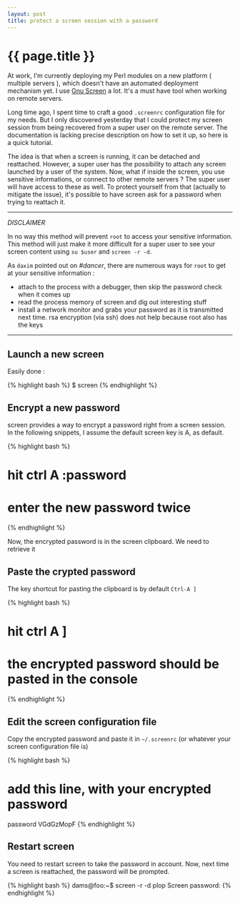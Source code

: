 ```yaml
---
layout: post
title: protect a screen session with a password
---
```


# {{ page.title }}

At work, I'm currently deploying my Perl modules on a new platform ( multiple
servers ), which doesn't have an automated deployment mechanism yet. I use [Gnu
Screen](http://www.gnu.org/software/screen/) a lot. It's a must have tool when
working on remote servers.

Long time ago, I spent time to craft a good `.screenrc` configuration file for
my needs. But I only discovered yesterday that I could protect my screen
session from being recovered from a super user on the remote server. The
documentation is lacking precise description on how to set it up, so here is
a quick tutorial.

The idea is that when a screen is running, it can be detached and reattached.
However, a super user has the possibility to attach any screen launched by a
user of the system. Now, what if inside the screen, you use sensitive
informations, or connect to other remote servers ? The super user will have
access to these as well. To protect yourself from that (actually to mitigate the issue), it's possible to have
screen ask for a password when trying to reattach it.

***

*DISCLAIMER*

In no way this method will prevent `root` to access your sensitive information.
This method will just make it more difficult for a super user to see your screen content using `su $user` and `screen -r -d`.

As `daxim` pointed out on *#dancer*, there are numerous ways for `root` to get at your sensitive information :

*   attach to the process with a debugger, then skip the password check when it comes up
*   read the process memory of screen and dig out interesting stuff
*   install a network monitor and grabs your password as it is transmitted next time.  rsa encryption (via ssh) does not help because root also has the keys

***


## Launch a new screen

Easily done :

{% highlight bash %}
$ screen
{% endhighlight %}

## Encrypt a new password

screen provides a way to encrypt a password right from a screen session. In the following snippets, I assume the default screen key is A, as default.

{% highlight bash %}
# hit ctrl A :password
# enter the new password twice
{% endhighlight %}

Now, the encrypted password is in the screen clipboard. We need to retrieve it

## Paste the crypted password

The key shortcut for pasting the clipboard is by default `Ctrl-A ]`

{% highlight bash %}
# hit ctrl A ]
# the encrypted password should be pasted in the console
{% endhighlight %}

## Edit the screen configuration file

Copy the encrypted password and paste it in `~/.screenrc` (or whatever your screen configuration file is)

{% highlight bash %}
# add this line, with your encrypted password
password VGdGzMopF
{% endhighlight %}

## Restart screen

You need to restart screen to take the password in account. Now, next time a
screen is reattached, the password will be prompted.

{% highlight bash %}
dams@foo:~$ screen -r -d plop
Screen password: 
{% endhighlight %}

